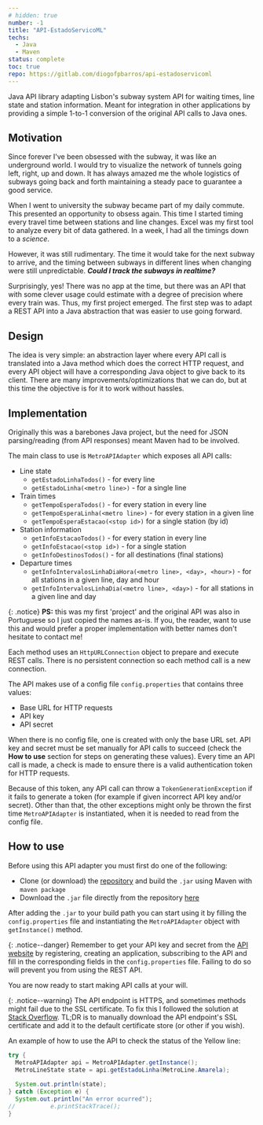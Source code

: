 ```yaml
---
# hidden: true
number: -1
title: "API-EstadoServicoML"
techs: 
  - Java
  - Maven
status: complete
toc: true
repo: https://gitlab.com/diogofpbarros/api-estadoservicoml
---
```


<!-- ## Abstract -->
Java API library adapting Lisbon's subway system API for waiting times, line state and station 
  information. Meant for integration in other applications by providing a simple 1-to-1 conversion
  of the original API calls to Java ones. 

## Motivation
Since forever I've been obsessed with the subway, it was like an underground world. I would try to 
  visualize the network of tunnels going left, right, up and down. It has always amazed me the 
  whole logistics of subways going back and forth maintaining a steady pace to guarantee a good
  service.

When I went to university the subway became part of my daily commute. This presented an opportunity
  to obsess again. This time I started timing every travel time between stations and line changes.
  Excel was my first tool to analyze every bit of data gathered. In a week, I had all the timings
  down to a *science*.

However, it was still rudimentary. The time it would take for the next subway to arrive, and the
  timing between subways in different lines when changing were still unpredictable. 
  ***Could I track the subways in realtime?***

Surprisingly, yes! There was no app at the time, but there was an API that with some clever usage
  could estimate with a degree of precision where every train was. Thus, my first project emerged.
  The first step was to adapt a REST API into a Java abstraction that was easier to use going 
  forward.

## Design
The idea is very simple: an abstraction layer where every API call is translated into a Java 
  method which does the correct HTTP request, and every API object will have a corresponding 
  Java object to give back to its client.
  There are many improvements/optimizations that we can do, but at this time the objective is for
  it to work without hassles.

## Implementation
Originally this was a barebones Java project, but the need for JSON parsing/reading (from API
  responses) meant Maven had to be involved.

The main class to use is `MetroAPIAdapter` which exposes all API calls:
- Line state
  - `getEstadoLinhaTodos()` - for every line
  - `getEstadoLinha(<metro line>)` - for a single line
- Train times
  - `getTempoEsperaTodos()` - for every station in every line
  - `getTempoEsperaLinha(<metro line>)` - for every station in a given line
  - `getTempoEsperaEstacao(<stop id>)` for a single station (by id)
- Station information
  - `getInfoEstacaoTodos()` - for every station in every line
  - `getInfoEstacao(<stop id>)` - for a single station
  - `getInfoDestinosTodos()` - for all destinations (final stations)
- Departure times
  - `getInfoIntervalosLinhaDiaHora(<metro line>, <day>, <hour>)` - for all stations in a given 
    line, day and hour
  - `getInfoIntervalosLinhaDia(<metro line>, <day>)` - for all stations in a given line and day

{: .notice}
**PS:** this was my first 'project' and the original API was also in Portuguese so I just copied
  the names as-is. If you, the reader, want to use this and would prefer a proper implementation
  with better names don't hesitate to contact me!

Each method uses an `HttpURLConnection` object to prepare and execute REST calls. There is no 
  persistent connection so each method call is a new connection.

The API makes use of a config file `config.properties` that contains three values:
- Base URL for HTTP requests
- API key
- API secret

When there is no config file, one is created with only the base URL set. API key and secret must
  be set manually for API calls to succeed (check the **How to use** section for steps on 
  generating these 
  values). Every time an API call is made, a check is made to ensure there is a valid 
  authentication token for HTTP requests.

Because of this token, any API call can throw a `TokenGenerationException` if it fails to 
  generate a token (for example if given incorrect API key and/or secret). Other than that,
  the other exceptions might only be thrown the first time `MetroAPIAdapter` is instantiated,
  when it is needed to read from the config file. 

## How to use

Before using this API adapter you must first do one of the following:
  - Clone (or download) the [repository](https://gitlab.com/diogofpbarros/api-estadoservicoml) 
    and build the `.jar` using Maven with `maven package`
  - Download the `.jar` file directly from the repository [here](https://gitlab.com/diogofpbarros/api-estadoservicoml/-/blob/master/metroapi-1.0.0-.jar)

After adding the `.jar` to your build path you can start using it by filling the 
  `config.properties` file and instantiating the `MetroAPIAdapter` object with `getInstance()`
  method. 

{: .notice--danger}
Remember to get your API key and secret from the [API website](https://api.metrolisboa.pt/store/site/pages/list-apis.jag)
  by registering, creating an application, subscribing to the API and fill in the corresponding
  fields in the `config.properties` file. Failing to do so will prevent you from using the REST API.

You are now ready to start making API calls at your will.

{: .notice--warning}
The API endpoint is HTTPS, and sometimes methods might fail due to the SSL certificate. To fix 
  this I followed the solution at [Stack Overflow](https://stackoverflow.com/questions/1757295/using-https-with-rest-in-java).
  TL;DR is to manually download the API endpoint's SSL certificate and add it to the default 
  certificate store (or other if you wish).

<!-- ## Demo -->
An example of how to use the API to check the status of the Yellow line:
```java
try {
  MetroAPIAdapter api = MetroAPIAdapter.getInstance();
  MetroLineState state = api.getEstadoLinha(MetroLine.Amarela);
  
  System.out.println(state);
} catch (Exception e) {
  System.out.println("An error ocurred");
//			e.printStackTrace();
}
```